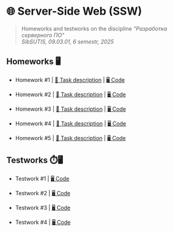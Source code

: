 # 🌐 Server-Side Web (SSW)

> Homeworks and testworks on the discipline *"Разработка серверного ПО"*  
> *SibSUTIS, 09.03.01, 6 semestr, 2025* 

## Homeworks 🖥️

* Homework #1 | [📄 Task description](/docs/homework1.pdf/) | [🖥️ Code](/homeworks/lab1/FilterTool/) 

* Homework #2 | [📄 Task description](/docs/homework2.pdf/) | [🖥️ Code](/homeworks/lab2/MultithreadedCalculationSimulation/) 

* Homework #3 | [📄 Task description](/docs/homework3.pdf/) | [🖥️ Code](/homeworks/lab3/) 

* Homework #4 | [📄 Task description](/docs/homework4.pdf.pdf/) | [🖥️ Code](/homeworks/lab4/) 

* Homework #5 | [📄 Task description](/docs/homework5.pdf/) | [🖥️ Code](/homeworks/lab5/) 


## Testworks ⏱️🖥️

* Testwork #1 | [🖥️ Code](/testworks/test1/TestWork/)

* Testwork #2 | [🖥️ Code](/testworks/test2/)

* Testwork #3 | [🖥️ Code](/testworks/test3/)

* Testwork #4 | [🖥️ Code](/testworks/test4/)
